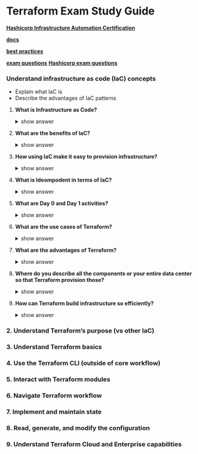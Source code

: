 # Terraform Exam Study Guide

**[Hashicorp Infrastructure Automation Certification](https://www.hashicorp.com/certification/terraform-associate)**

**[docs](https://developer.hashicorp.com/terraform/docs)**

**[best practices](https://www.terraform-best-practices.com/)**

**[exam questions](https://medium.com/bb-tutorials-and-thoughts/250-practice-questions-for-terraform-associate-certification-7a3ccebe6a1a)**
**[Hashicorp exam questions](https://developer.hashicorp.com/terraform/tutorials/certification/associate-review?in=terraform%2Fcertification)**

### Understand infrastructure as code (IaC) concepts <br>

- Explain what IaC is
- Describe the advantages of IaC patterns<br>

1. **What is Infrastructure as Code?**
   <details>
   <summary>show answer</summary>

   ```txt
   You write and execute the code to define, deploy, update, and destroy your infrastructure.
   ```

   </details>

2. **What are the benefits of IaC?**
   <details>
   <summary>show answer</summary>

   <pre>
   <b>a. Automation</b>
   We can bring up the servers with one script and scale up and down based on our load with the same script. <br>
   <b>b. Reusability of the code</b>
   We can reuse the same code <br>
   <b>c. Versioning</b>
   We can check it into version control and we get versioning. 
   Now we can see an incremental history of who changed what, how is our infrastructure actually defined at any given point of time, and we have this transparency of documentationIaC makes changes idempotent, consistent, repeatable, and predictable.
   </pre>
   </details>

3. **How using IaC make it easy to provision infrastructure?**
   <details>
   <summary>show answer</summary>

   ```txt
   IaC makes it easy to provision and apply infrastructure configurations, saving time. It standardizes workflows across different infrastructure providers (e.g., VMware, AWS, Azure, GCP, etc.) by using a common syntax across all of them.
   ```

   </details>

4. **What is Ideompodent in terms of IaC?**
   <details>
   <summary>show answer</summary>

   ```txt
   IaC can be applied throughout the lifecycle, both on the initial build, as well as throughout the life of the infrastructure. Commonly, these are referred to as Day 0 and Day 1 activities.
   “Day 0” code provisions and configures your initial infrastructure.
   “Day 1” refers to OS and application configurations you apply after you’ve initially built your infrastructure.

   Simple terms
   Your code can be run (terraform apply) multiple times with no change to state if code has not changed.
   ```

   </details>

5. **What are Day 0 and Day 1 activities?**
   <details>
   <summary>show answer</summary>

   ```txt
   IaC can be applied throughout the lifecycle, both on the initial build, as well as throughout the life of the infrastructure. Commonly, these are referred to as Day 0 and Day 1 activities.

   “Day 0” code provisions and configures your initial infrastructure.
   “Day 1” refers to OS and application configurations you apply after you’ve initially built your infrastructure.
   ```

   </details>

6. **What are the use cases of Terraform?**
   <details>
   <summary>show answer</summary>

   ```txt
   Heroku App Setup
   Multi-Tier Applications
   Self-Service Clusters
   Software Demos
   Disposable Environments
   Software Defined Networking
   Resource Schedulers
   Multi-Cloud Deployment
   https://www.terraform.io/intro/use-cases.html
   ```

   </details>

7. **What are the advantages of Terraform?**
   <details>
   <summary>show answer</summary>

   ```txt
   Platform Agnostic
   State Management
   Operator Confidencehttps://learn.hashicorp.com/terraform/getting-started/intro
   ```

   </details>

8. **Where do you describe all the components or your entire data center so that Terraform provision those?**
   <details>
   <summary>show answer</summary>

   ```txt
   Configuration files ends with *.tf
   ```

   </details>

9. **How can Terraform build infrastructure so efficiently?**
   <details>
   <summary>show answer</summary>

   ```txt
   Terraform builds a graph of all your resources, and parallelizes the creation and modification of any non-dependent resources. Because of this, Terraform builds infrastructure as efficiently as possible, and operators get insight into dependencies in their infrastructure.
   ```

   </details>

### 2. Understand Terraform’s purpose (vs other IaC) <br>

### 3. Understand Terraform basics <br>

### 4. Use the Terraform CLI (outside of core workflow) <br>

### 5. Interact with Terraform modules <br>

### 6. Navigate Terraform workflow <br>

### 7. Implement and maintain state <br>

### 8. Read, generate, and modify the configuration <br>

### 9. Understand Terraform Cloud and Enterprise capabilities <br>
